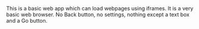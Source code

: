 This is a basic web app which can load webpages using iframes. It is a very basic web browser. No Back button, no settings, nothing except a text box and a Go button.
